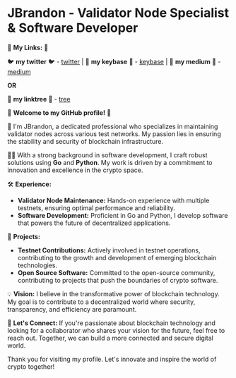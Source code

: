 # JBrandon - Validator Node Specialist & Software Developer

🌟 **My Links:** 🌟

🐦 **my twitter** 🐦 - [twitter](https://x.com/JBTGrox) | 🔐 **my keybase** 🔐 - [keybase](https://keybase.io/jamesbrandon) | 💼 **my medium** 💼 - [medium](https://medium.com/@James_Brandon)

**OR**

🌴 **my linktree** 🌴 - [tree](https://linktr.ee/JBrandon_)

🌟 **Welcome to my GitHub profile!** 🌟

🔧 I'm JBrandon, a dedicated professional who specializes in maintaining validator nodes across various test networks. My passion lies in ensuring the stability and security of blockchain infrastructure.

👨‍💻 With a strong background in software development, I craft robust solutions using **Go** and **Python**. My work is driven by a commitment to innovation and excellence in the crypto space.

🛠️ **Experience:**
- **Validator Node Maintenance:** Hands-on experience with multiple testnets, ensuring optimal performance and reliability.
- **Software Development:** Proficient in Go and Python, I develop software that powers the future of decentralized applications.

🚀 **Projects:**
- **Testnet Contributions:** Actively involved in testnet operations, contributing to the growth and development of emerging blockchain technologies.
- **Open Source Software:** Committed to the open-source community, contributing to projects that push the boundaries of crypto software.

💡 **Vision:**
I believe in the transformative power of blockchain technology. My goal is to contribute to a decentralized world where security, transparency, and efficiency are paramount.

🤝 **Let's Connect:**
If you're passionate about blockchain technology and looking for a collaborator who shares your vision for the future, feel free to reach out. Together, we can build a more connected and secure digital world.

Thank you for visiting my profile. Let's innovate and inspire the world of crypto together!
